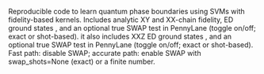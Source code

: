 Reproducible code to learn quantum phase boundaries using SVMs with fidelity-based kernels.
Includes analytic XY and XX-chain fidelity,  ED ground states , and an optional true SWAP test in PennyLane (toggle on/off; exact or shot-based).
it also includes XXZ ED ground states , and an optional true SWAP test in PennyLane (toggle on/off; exact or shot-based).
Fast path: disable SWAP; accurate path: enable SWAP with swap_shots=None (exact) or a finite number.
